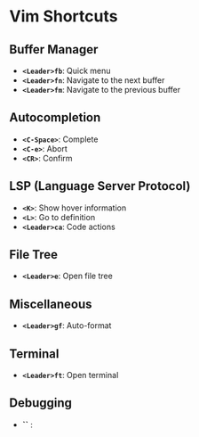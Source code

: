 # Vim Shortcuts

## Buffer Manager
- **`<Leader>fb`**: Quick menu
- **`<Leader>fn`**: Navigate to the next buffer
- **`<Leader>fm`**: Navigate to the previous buffer

## Autocompletion
- **`<C-Space>`**: Complete
- **`<C-e>`**: Abort
- **`<CR>`**: Confirm

## LSP (Language Server Protocol)
- **`<K>`**: Show hover information
- **`<L>`**: Go to definition
- **`<Leader>ca`**: Code actions

## File Tree
- **`<Leader>e`**: Open file tree

## Miscellaneous
- **`<Leader>gf`**: Auto-format

## Terminal
- **`<Leader>ft`**: Open terminal

## Debugging
- **``** : 